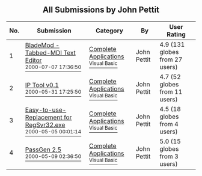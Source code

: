 ﻿<div align="center">

## All Submissions by John Pettit

</div>

No.  | Submission | Category | By   | User Rating
---- | ---------- | -------- | ---- | -----------
1 | [BladeMod \- Tabbed\-MDI Text Editor<br /><sup>2000-07-07 17:36:50</sup>](https://github.com/Planet-Source-Code/john-pettit-blademod-tabbed-mdi-text-editor__1-9568) | [Complete Applications<br /><sup>Visual Basic</sup>](../ByCategory/complete-applications__1-27.md) | John Pettit | 4.9 (131 globes from 27 users)
2 | [IP Tool v0\.1<br /><sup>2000-05-31 17:25:50</sup>](https://github.com/Planet-Source-Code/john-pettit-ip-tool-v0-1__1-8482) | [Complete Applications<br /><sup>Visual Basic</sup>](../ByCategory/complete-applications__1-27.md) | John Pettit | 4.7 (52 globes from 11 users)
3 | [Easy\-to\-use\- Replacement for RegSvr32\.exe<br /><sup>2000-05-05 00:01:14</sup>](https://github.com/Planet-Source-Code/john-pettit-easy-to-use-replacement-for-regsvr32-exe__1-7852) | [Complete Applications<br /><sup>Visual Basic</sup>](../ByCategory/complete-applications__1-27.md) | John Pettit | 4.5 (18 globes from 4 users)
4 | [PassGen 2\.5<br /><sup>2000-05-09 02:36:50</sup>](https://github.com/Planet-Source-Code/john-pettit-passgen-2-5__1-7980) | [Complete Applications<br /><sup>Visual Basic</sup>](../ByCategory/complete-applications__1-27.md) | John Pettit | 5.0 (15 globes from 3 users)
